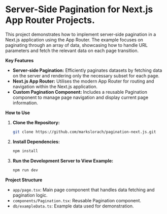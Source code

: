 # Server-Side Pagination for Next.js App Router Projects.

This project demonstrates how to implement server-side pagination in a Next.js application using the App Router. The example focuses on paginating through an array of data, showcasing how to handle URL parameters and fetch the relevant data on each page transition.

**Key Features**

- **Server-side Pagination:** Efficiently paginates datasets by fetching data on the server and rendering only the necessary subset for each page.
- **Next.js App Router:** Utilises the modern App Router for routing and navigation within the Next.js application.
- **Custom Pagination Component:** Includes a reusable Pagination component to manage page navigation and display current page information.

**How to Use**

1. **Clone the Repository:**
   ```bash
   git clone https://github.com/markslorach/pagination-next.js.git
   ```
   
2. **Install Dependencies:**
   ```bash
   npm install
   ```
   
3. **Run the Development Server to View Example:**
   ```bash
   npm run dev
   ```

**Project Structure**

- `app/page.tsx`: Main page component that handles data fetching and pagination logic.
- `components/Pagination.tsx`: Reusable Pagination component.
- `db/exampleData.ts`: Example data used for demonstration.
